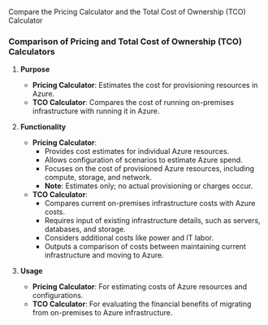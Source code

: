 Compare the Pricing Calculator and the Total Cost of Ownership (TCO) Calculator

### **Comparison of Pricing and Total Cost of Ownership (TCO) Calculators**

1. **Purpose**
   - **Pricing Calculator**: Estimates the cost for provisioning resources in Azure.
   - **TCO Calculator**: Compares the cost of running on-premises infrastructure with running it in Azure.

2. **Functionality**
   - **Pricing Calculator**:
     - Provides cost estimates for individual Azure resources.
     - Allows configuration of scenarios to estimate Azure spend.
     - Focuses on the cost of provisioned Azure resources, including compute, storage, and network.
     - **Note**: Estimates only; no actual provisioning or charges occur.
   - **TCO Calculator**:
     - Compares current on-premises infrastructure costs with Azure costs.
     - Requires input of existing infrastructure details, such as servers, databases, and storage.
     - Considers additional costs like power and IT labor.
     - Outputs a comparison of costs between maintaining current infrastructure and moving to Azure.

3. **Usage**
   - **Pricing Calculator**: For estimating costs of Azure resources and configurations.
   - **TCO Calculator**: For evaluating the financial benefits of migrating from on-premises to Azure infrastructure.